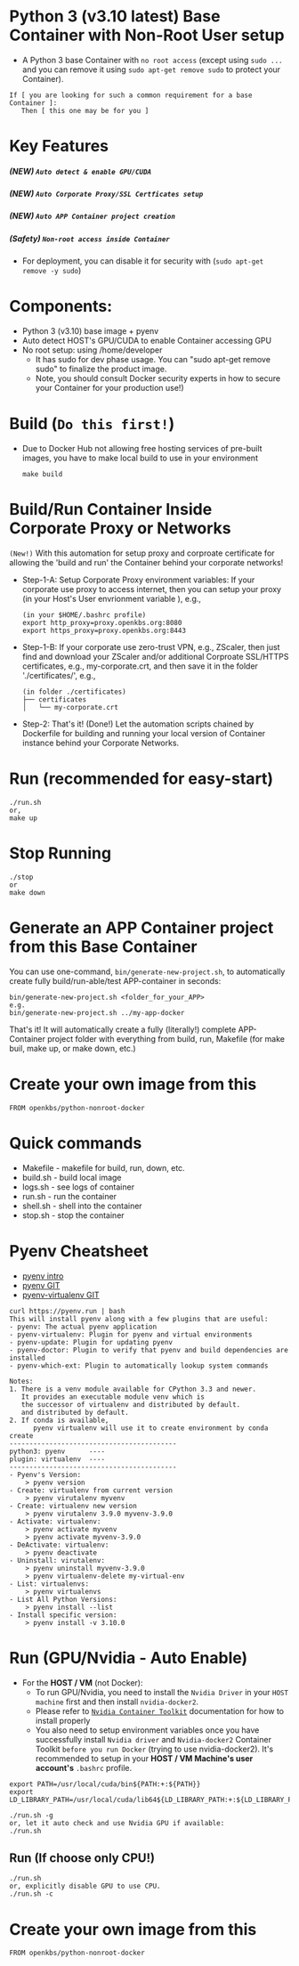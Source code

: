 # Python 3 (v3.10 latest) Base Container with Non-Root User setup
* A Python 3 base Container with `no root access` (except using `sudo ...` and you can remove it using `sudo apt-get remove sudo` to protect your Container). 
```
If [ you are looking for such a common requirement for a base Container ]:
   Then [ this one may be for you ]
```

# Key Features
##### (**NEW**) `Auto detect & enable GPU/CUDA`
##### (**NEW**) `Auto Corporate Proxy/SSL Certficates setup`
##### (**NEW**) `Auto APP Container project creation`
##### (**Safety**) `Non-root access inside Container`
* For deployment, you can disable it for security with (`sudo apt-get remove -y sudo`)


# Components:
* Python 3 (v3.10) base image + pyenv
* Auto detect HOST's GPU/CUDA to enable Container accessing GPU
* No root setup: using /home/developer 
  * It has sudo for dev phase usage. You can "sudo apt-get remove sudo" to finalize the product image.
  * Note, you should consult Docker security experts in how to secure your Container for your production use!)

# Build (`Do this first!`)
* Due to Docker Hub not allowing free hosting services of pre-built images, you have to make local build to use in your environment
    ```
    make build
    ```

# Build/Run Container Inside Corporate Proxy or Networks
`(New!)` With this automation for setup proxy and corproate certificate for allowing the 'build and run' the Container behind your corporate networks!
* Step-1-A: Setup Corporate Proxy environment variables:
    If your corporate use proxy to access internet, then you can setup your proxy (in your Host's User envrionment variable ), e.g.,
    ```
    (in your $HOME/.bashrc profile)
    export http_proxy=proxy.openkbs.org:8080
    export https_proxy=proxy.openkbs.org:8443
    ```
    
* Step-1-B: If your corporate use zero-trust VPN, e.g., ZScaler, then just find and download your ZScaler and/or additional Corproate SSL/HTTPS certificates, e.g., my-corporate.crt, and then save it in the folder './certificates/', e.g.,
    ```
    (in folder ./certificates)
    ├── certificates
    │   └── my-corporate.crt
    ```
* Step-2: That's it! (Done!) Let the automation scripts chained by Dockerfile for building and running your local version of Container instance behind your Corporate Networks.

# Run (recommended for easy-start)
```
./run.sh
or,
make up
```
# Stop Running
```
./stop
or
make down
```
# Generate an APP Container project from this Base Container
You can use one-command, `bin/generate-new-project.sh`, to automatically create fully build/run-able/test APP-container in seconds:
```
bin/generate-new-project.sh <folder_for_your_APP>
e.g.
bin/generate-new-project.sh ../my-app-docker
```
That's it! It will automatically create a fully (literally!) complete APP-Container project folder with everything from build, run, Makefile (for make buil, make up, or make down, etc.)

# Create your own image from this
```
FROM openkbs/python-nonroot-docker
```

# Quick commands
* Makefile - makefile for build, run, down, etc.
* build.sh - build local image
* logs.sh - see logs of container
* run.sh - run the container
* shell.sh - shell into the container
* stop.sh - stop the container

# Pyenv Cheatsheet
* [pyenv intro](https://realpython.com/intro-to-pyenv/)
* [pyenv GIT](https://github.com/pyenv/pyenv)
* [pyenv-virtualenv GIT](https://github.com/pyenv/pyenv-virtualenv)
```
curl https://pyenv.run | bash
This will install pyenv along with a few plugins that are useful:
- pyenv: The actual pyenv application
- pyenv-virtualenv: Plugin for pyenv and virtual environments
- pyenv-update: Plugin for updating pyenv
- pyenv-doctor: Plugin to verify that pyenv and build dependencies are installed
- pyenv-which-ext: Plugin to automatically lookup system commands

Notes:
1. There is a venv module available for CPython 3.3 and newer.  
   It provides an executable module venv which is   
   the successor of virtualenv and distributed by default.  
   and distributed by default.
2. If conda is available,  
      pyenv virtualenv will use it to create environment by conda create
------------------------------------------
python3: pyenv      ----
plugin: virtualenv  ----
------------------------------------------
- Pyenv's Version:
    > pyenv version
- Create: virtualenv from current version
    > pyenv virutalenv myvenv
- Create: virtualenv new version
    > pyenv virutalenv 3.9.0 myvenv-3.9.0
- Activate: virtualenv:
    > pyenv activate myvenv
    > pyenv activate myvenv-3.9.0
- DeActivate: virtualenv:
    > pyenv deactivate
- Uninstall: virutalenv:
    > pyenv uninstall myvenv-3.9.0
    > pyenv virtualenv-delete my-virtual-env
- List: virtualenvs:
    > pyenv virtualenvs
- List All Python Versions:
    > pyenv install --list
- Install specific version:
    > pyenv install -v 3.10.0
```
# Run (GPU/Nvidia - Auto Enable)
* For the **HOST / VM** (not Docker):
  * To run GPU/Nvidia, you need to install the `Nvidia Driver` in your `HOST machine` first and then install `nvidia-docker2`.
  * Please refer to [`Nvidia Container Toolkit`](https://docs.nvidia.com/datacenter/cloud-native/container-toolkit/install-guide.html#docker) documentation for how to install properly
  * You also need to setup environment variables once you have successfully install `Nvidia driver` and `Nvidia-docker2` Container Toolkit `before you run Docker` (trying to use nvidia-docker2). 
It's recommended to setup in your **HOST / VM Machine's user account's** `.bashrc` profile.
```
export PATH=/usr/local/cuda/bin${PATH:+:${PATH}}
export LD_LIBRARY_PATH=/usr/local/cuda/lib64${LD_LIBRARY_PATH:+:${LD_LIBRARY_PATH}}

./run.sh -g
or, let it auto check and use Nvidia GPU if available:
./run.sh
```

## Run (If choose only CPU!)
```
./run.sh
or, explicitly disable GPU to use CPU.
./run.sh -c
```
# Create your own image from this
```
FROM openkbs/python-nonroot-docker
```

